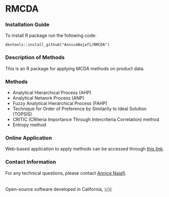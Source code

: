 # RMCDA

<h3>Installation Guide</h3>

To install R package run the following code:

```
devtools::install_github("AnniceNajafi/RMCDA")
```
<h3>Description of Methods</h3>
This is an R package for applying MCDA methods on product data.
 
 <h3>Methods</h3>
 <ul>
  <li>Analytical Hierarchical Process (AHP)</li>
  <li>Analytical Network Process (ANP)</li>
  <li>Fuzzy Analytical Hierarchical Process (FAHP)</li>
  <li>Technique for Order of Preference by Similarity to Ideal Solution (TOPSIS)</li>
  <li>CRITIC (CRiteria Importance Through Intercriteria Correlation) method</li>
  <li>Entropy method</li>
 </ul>

<h3>Online Application</h3> 
Web-based application to apply methods can be accessed through <a href="https://www.shinyapps.io/admin/#/application/13085512">this link</a>.

<h3>Contact Information</h3>
For any technical questions, please contact <a href=mailto:annicenajafi27@gmail.com>Annice Najafi</a>. 

<br>
<br>
<br>
Open-source software developed in California, 🇺🇸
